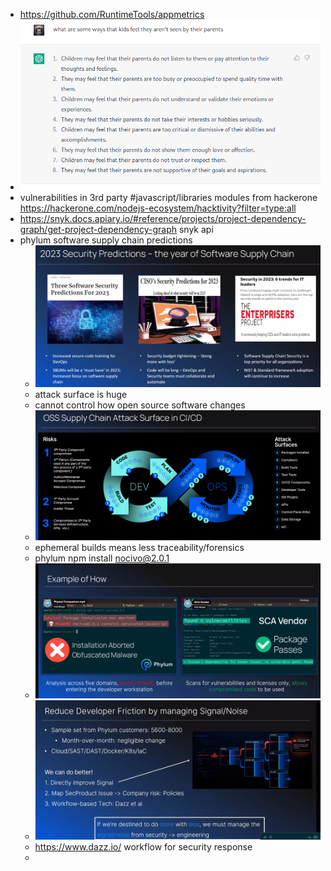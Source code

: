 - https://github.com/RuntimeTools/appmetrics
- ![screenshot-chat.openai.com-2023.01.24-12_33_37.png](../assets/screenshot-chat.openai.com-2023.01.24-12_33_37_1674592435516_0.png)
- vulnerabilities in 3rd party #javascript/libraries modules from hackerone https://hackerone.com/nodejs-ecosystem/hacktivity?filter=type:all
- https://snyk.docs.apiary.io/#reference/projects/project-dependency-graph/get-project-dependency-graph snyk api
- phylum software supply chain predictions
	- ![Cheese_Tue-24Jan23_13.08.png](../assets/Cheese_Tue-24Jan23_13.08_1674594519458_0.png)
	- attack surface is huge
	- cannot control how open source software changes
	- ![Cheese_Tue-24Jan23_13.12.png](../assets/Cheese_Tue-24Jan23_13.12_1674594769267_0.png)
	- ephemeral builds means less traceability/forensics
	- phylum npm install nocivo@2.0.1
	- ![Cheese_Tue-24Jan23_13.28.png](../assets/Cheese_Tue-24Jan23_13.28_1674595712433_0.png)
	- ![Cheese_Tue-24Jan23_13.29.png](../assets/Cheese_Tue-24Jan23_13.29_1674595807934_0.png)
	- https://www.dazz.io/ workflow for security response
	-